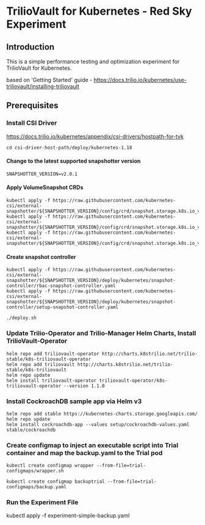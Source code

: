 # TrilioVault for Kubernetes - Red Sky Experiment

## Introduction
This is a simple performance testing and optimization experiment for TrilioVault for Kubernetes.

based on 'Getting Started' guide - https://docs.trilio.io/kubernetes/use-triliovault/installing-triliovault

## Prerequisites

### Install CSI Driver

https://docs.trilio.io/kubernetes/appendix/csi-drivers/hostpath-for-tvk
```
cd csi-driver-host-path/deploy/kubernetes-1.18
```
#### Change to the latest supported snapshotter version
```
SNAPSHOTTER_VERSION=v2.0.1
```
#### Apply VolumeSnapshot CRDs

```
kubectl apply -f https://raw.githubusercontent.com/kubernetes-csi/external-snapshotter/${SNAPSHOTTER_VERSION}/config/crd/snapshot.storage.k8s.io_volumesnapshotclasses.yaml
kubectl apply -f https://raw.githubusercontent.com/kubernetes-csi/external-snapshotter/${SNAPSHOTTER_VERSION}/config/crd/snapshot.storage.k8s.io_volumesnapshotcontents.yaml
kubectl apply -f https://raw.githubusercontent.com/kubernetes-csi/external-snapshotter/${SNAPSHOTTER_VERSION}/config/crd/snapshot.storage.k8s.io_volumesnapshots.yaml
```

#### Create snapshot controller
```
kubectl apply -f https://raw.githubusercontent.com/kubernetes-csi/external-snapshotter/${SNAPSHOTTER_VERSION}/deploy/kubernetes/snapshot-controller/rbac-snapshot-controller.yaml
kubectl apply -f https://raw.githubusercontent.com/kubernetes-csi/external-snapshotter/${SNAPSHOTTER_VERSION}/deploy/kubernetes/snapshot-controller/setup-snapshot-controller.yaml
```

```
./deploy.sh
```

### Update Trilio-Operator and Trilio-Manager Helm Charts, Install TrilioVault-Operator
```
helm repo add triliovault-operator http://charts.k8strilio.net/trilio-stable/k8s-triliovault-operator
helm repo add triliovault http://charts.k8strilio.net/trilio-stable/k8s-triliovault
helm repo update
helm install triliovault-operator triliovault-operator/k8s-triliovault-operator --version 1.1.0
```

### Install CockroachDB sample app via Helm v3
```
helm repo add stable https://kubernetes-charts.storage.googleapis.com/
helm repo update
helm install cockroachdb-app --values setup/cockroachdb-values.yaml stable/cockroachdb
```

### Create configmap to inject an executable script into Trial container and map the backup.yaml to the Trial pod
```
kubectl create configmap wrapper --from-file=trial-configmaps/wrapper.sh

kubectl create configmap backuptrial --from-file=trial-configmaps/backup.yaml
```

### Run the Experiment File

kubectl apply -f experiment-simple-backup.yaml
